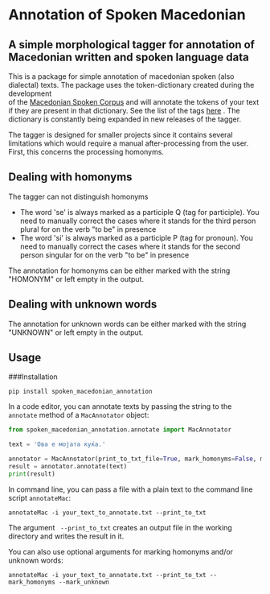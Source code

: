 # Annotation of Spoken Macedonian

## A simple morphological tagger for annotation of Macedonian written and spoken language data

This is a package for simple annotation of macedonian spoken (also dialectal) texts. 
The package uses the token-dictionary created during the development  
of the [Macedonian Spoken Corpus](https://escher.pythonanywhere.com/) 
and will annotate the tokens of your text if they are present in that dictionary.
See the list of the tags  [here](https://escher.pythonanywhere.com/tagset) .
The  dictionary is constantly being expanded in new releases of the tagger. 



The tagger is designed for smaller projects since it contains several 
limitations which would require a manual after-processing from the user. 
First, this concerns the processing homonyms.

## Dealing with homonyms
The tagger can not distinguish homonyms

* The word 'se' is always marked as a participle Q (tag for participle).
  You need to manually correct the cases where it stands for the third person plural for on the verb "to be" in presence
* The word 'si' is always marked as a participle P (tag for pronoun).
  You need to manually correct the cases where it stands for the second person singular for on the verb "to be" in presence
  
The annotation for homonyms can be either marked with the string "HOMONYM" or left empty in the output. 

## Dealing with unknown words

The annotation for unknown words can be either marked with the string "UNKNOWN" or left empty in the output. 

## Usage

###Installation

```shell
pip install spoken_macedonian_annotation
```
 In a code editor, you can annotate texts by passing the string to the ```annotate``` method of a ```MacAnnotator``` object:

```python
from spoken_macedonian_annotation.annotate import MacAnnotator

text = 'Ова е мојата куќа.'

annotator = MacAnnotator(print_to_txt_file=True, mark_homonyms=False, mark_unknown_tokens=False)
result = annotator.annotate(text)
print(result)
```
In command line, you can pass a file with a plain text  to the command line script ```annotateMac```: 

```shell
annotateMac -i your_text_to_annotate.txt --print_to_txt
```

The argument ``` --print_to_txt``` creates an output file in the working directory and writes the result in it. 

You can also use optional arguments for marking homonyms and/or unknown words:

```shell
annotateMac -i your_text_to_annotate.txt --print_to_txt --mark_homonyms --mark_unknown
```